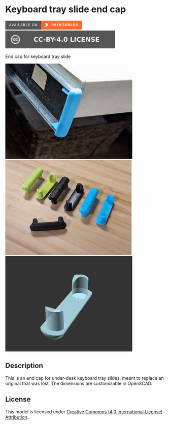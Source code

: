 # Keyboard tray slide end cap

[![Available on Printables][printables-badge]][printables-model]
[![CC-BY-4.0 license][license-badge]][license]

End cap for keyboard tray slide

![Photo of end cap installed on slide](images/readme/photo-installed.jpg)
![Photo of printed end caps](images/readme/photo.jpg)
![Model render](images/readme/demo.png)

## Description

This is an end cap for under-desk keyboard tray slides, meant to replace an
original that was lost. The dimensions are customizable in OpenSCAD.

## License

This model is licensed under [Creative Commons (4.0 International License) Attribution][license].


[license]: http://creativecommons.org/licenses/by/4.0/
[license-badge]: /_static/license-badge-cc-by-4.0.svg
[printables-badge]: /_static/printables-badge.png
[printables-model]: https://www.printables.com/model/628936
